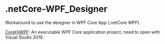 # .netCore-WPF_Designer
Workaround to use the designer in WPF Core App (.netCore WPF).

[CoreHiWPF](https://github.com/yanglr/.netCore-WPF_Designer/tree/master/CoreHiWPF): An executable WPF Core application project, need to open with Visual Studio 2019.
